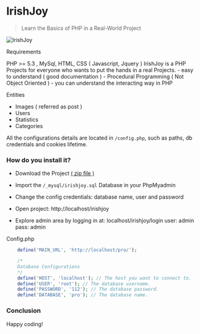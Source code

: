 # IrishJoy

<blockquote>
<p>Learn the Basics of PHP in a Real-World Project</p>
</blockquote>

![IrishJoy](https://raw.githubusercontent.com/ArditMustafaraj/IrishJoy/master/images/wiki_irishjoyz.png)

Requirements

PHP >= 5.3 , MySql, HTML, CSS ( Javascript, Jquery )
IrishJoy is a PHP Projects for everyone who wants to put the hands in a real Projects. 
	- easy to understand ( good documentation )
	- Procedural Programming ( Not Object Oriented ) - you can understand the interacting way in PHP
	
Entities
* Images ( referred as post )
* Users
* Statistics
* Categories

All the configurations details are located in <code>/config.php</code>, such as paths, db credentials and cookies lifetime.

### How do you install it?

* Download the Project [( zip file )](https://github.com/ArditMustafaraj/pro/archive/master.zip)
* Import the ```/_mysql/irishjoy.sql``` Database in your PhpMyadmin 
* Change the config credentials: database name, user and password
* Open project: http://localhost/irishjoy

* Explore admin area by logging in at: localhost/irishjoy/login
		user: admin
		pass: admin


Config.php
```php
	define('MAIN_URL', 'http://localhost/pro/');

	/*
	Database Configurations
	*/
	define('HOST', 'localhost'); // The host you want to connect to.
	define('USER', 'root'); // The database username.
	define('PASSWORD', '112'); // The database password. 
	define('DATABASE', 'pro'); // The database name.
```

### Conclusion


Happy coding!

